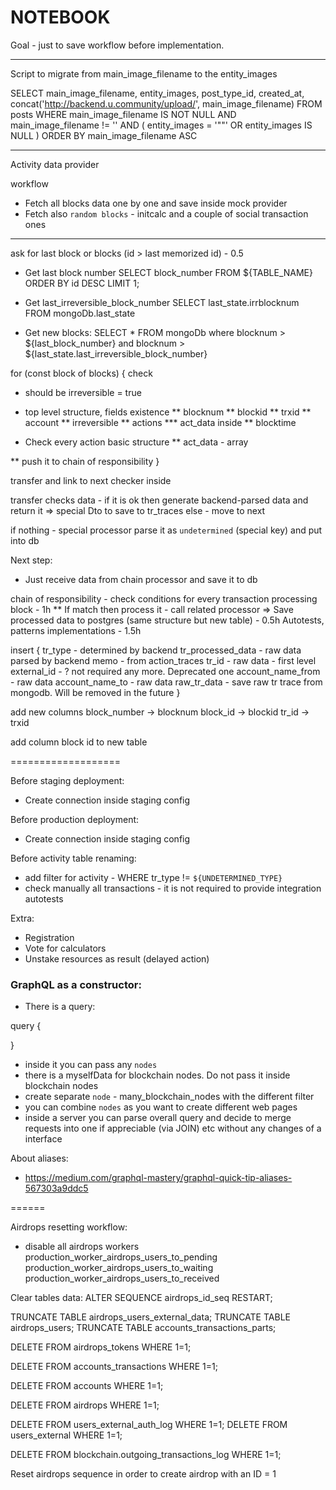 # NOTEBOOK

Goal - just to save workflow before implementation.

-----------------
Script to migrate from main_image_filename to the entity_images

SELECT
       main_image_filename,
       entity_images,
       post_type_id,
       created_at,
       concat('http://backend.u.community/upload/', main_image_filename)
FROM posts
WHERE
      main_image_filename IS NOT NULL
  AND main_image_filename != ''
  AND (
    entity_images = '""'
    OR entity_images IS NULL
  )
ORDER BY main_image_filename ASC

--------------

Activity data provider 

workflow

* Fetch all blocks data one by one and save inside mock provider
* Fetch also `random blocks` - initcalc and a couple of social transaction ones

-------------

ask for last block or blocks (id > last memorized id) - 0.5

* Get last block number
SELECT block_number FROM ${TABLE_NAME} ORDER BY id DESC LIMIT 1;

* Get last_irreversible_block_number
SELECT last_state.irrblocknum FROM mongoDb.last_state

* Get new blocks:
SELECT * FROM mongoDb where blocknum > ${last_block_number} and blocknum > ${last_state.last_irreversible_block_number}

for (const block of blocks) {
check
* should be irreversible = true
* top level structure, fields existence
** blocknum
** blockid
** trxid
** account
** irreversible
** actions
*** act_data inside
** blocktime

* Check every action basic structure
** act_data - array

** push it to chain of responsibility
}

transfer and link to next checker inside

transfer checks data -
if it is ok then generate backend-parsed data and return it
=> special Dto to save to tr_traces
else - move to next

if nothing - special processor parse it as `undetermined` (special key) and put into db

Next step:
* Just receive data from chain processor and save it to db

chain of responsibility - check conditions for every transaction processing block - 1h
** If match then process it - call related processor => Save processed data to postgres (same structure but new table) - 0.5h
Autotests, patterns implementations - 1.5h

insert {
    tr_type - determined by backend
    tr_processed_data - raw data parsed by backend
    memo - from action_traces
    tr_id - raw data - first level
    external_id - ? not required any more. Deprecated one
    account_name_from - raw data
    account_name_to - raw data
    raw_tr_data - save raw tr trace from mongodb. Will be removed in the future
}

add new columns
block_number -> blocknum
block_id -> blockid
tr_id -> trxid


add column block id to new table

===================

Before staging deployment:
* Create connection inside staging config

Before production deployment:
* Create connection inside staging config

Before activity table renaming:
* add filter for activity - WHERE tr_type != `${UNDETERMINED_TYPE}`
* check manually all transactions - it is not required to provide integration autotests

Extra:
* Registration
* Vote for calculators
* Unstake resources as result (delayed action)


### GraphQL as a constructor:
* There is a query:

query {

}

* inside it you can pass any `nodes`
* there is a myselfData for blockchain nodes. Do not pass it inside blockchain nodes
* create separate `node` - many_blockchain_nodes with the different filter
* you can combine `nodes` as you want to create different web pages
* inside a server you can parse overall query and decide to merge requests into one if appreciable (via JOIN)
etc without any changes of a interface


About aliases:
* https://medium.com/graphql-mastery/graphql-quick-tip-aliases-567303a9ddc5

======

Airdrops resetting workflow:
* disable all airdrops workers
production_worker_airdrops_users_to_pending
production_worker_airdrops_users_to_waiting
production_worker_airdrops_users_to_received

Clear tables data:
ALTER SEQUENCE airdrops_id_seq RESTART;



TRUNCATE TABLE airdrops_users_external_data;
TRUNCATE TABLE airdrops_users;
TRUNCATE TABLE accounts_transactions_parts;

DELETE FROM airdrops_tokens WHERE 1=1;

DELETE FROM accounts_transactions WHERE 1=1;

DELETE FROM accounts WHERE 1=1;

DELETE FROM airdrops WHERE 1=1;

DELETE FROM users_external_auth_log WHERE 1=1;
DELETE FROM users_external WHERE 1=1;

DELETE FROM blockchain.outgoing_transactions_log WHERE 1=1;

Reset airdrops sequence in order to create airdrop with an ID = 1

